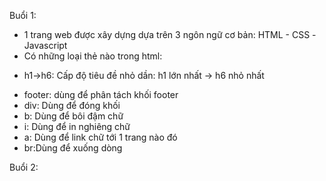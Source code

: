 Buổi 1:

- 1 trang web được xây dựng dựa trên 3 ngôn ngữ cơ bản: HTML - CSS -Javascript
- Có những loại thẻ nào trong html:

* h1->h6: Cấp độ tiêu đề nhỏ dần: h1 lớn nhất -> h6 nhỏ nhất

- footer: dùng để phân tách khối footer
- div: Dùng để đóng khối
- b: Dùng để bôi đậm chữ
- i: Dùng để in nghiêng chữ
- a: Dùng để link chữ tới 1 trang nào đó
- br:Dùng để xuống dòng

Buổi 2:

